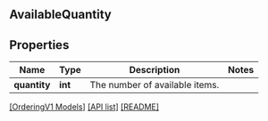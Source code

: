 ## AvailableQuantity

## Properties

Name | Type | Description | Notes
------------ | ------------- | ------------- | -------------
**quantity** | **int** | The number of available items. |

[[OrderingV1 Models]](../) [[API list]](../../Api) [[README]](../../../README.md)
